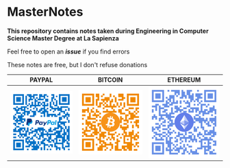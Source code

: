 # MasterNotes
**This repository contains notes taken during Engineering in Computer Science Master Degree at La Sapienza**

Feel free to open an ***issue*** if you find errors

These notes are free, but I don't refuse donations

| PAYPAL        | BITCOIN           | ETHEREUM        |
| :-------------: |:-------------:|:-------------:|
| ![pp-qr](qr-pp.png) | ![btc-qr](qr-btc.png) | ![eth-qr](qr-eth.png) |
